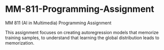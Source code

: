 # MM-811-Programming-Assignment
MM 811 (AI in Multimedia) Programming Assignment

This assignment focuses on creating autoregression models that memorize training samples, to understand that learning the global distribution leads to memorization.
